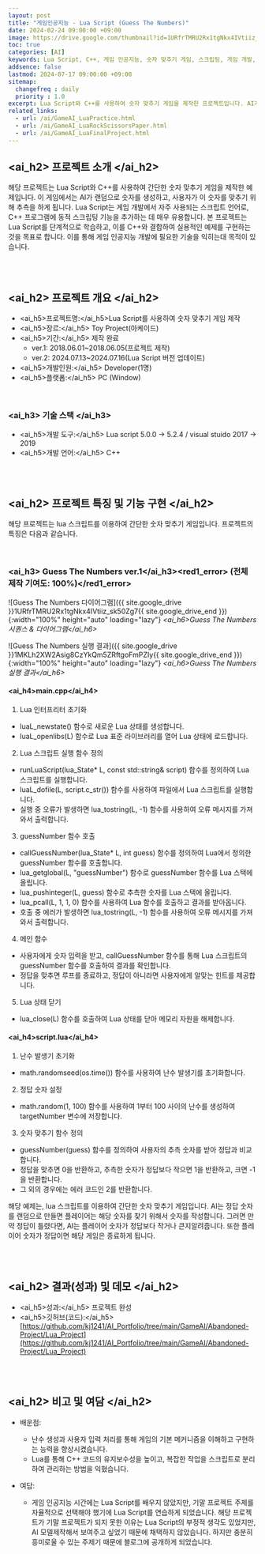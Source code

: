 ```yaml
---
layout: post
title: "게임인공지능 - Lua Script (Guess The Numbers)"
date: 2024-02-24 09:00:00 +09:00
image: https://drive.google.com/thumbnail?id=1URfrTMRU2Rx1tgNkx4IVtiiz_sk50Zg7
toc: true
categories: [AI]
keywords: Lua Script, C++, 게임 인공지능, 숫자 맞추기 게임, 스크립팅, 게임 개발, 프로그래밍 연습, AI, 스크립트 언어, Lua for C++, 인공지능 프로젝트
addsence: false
lastmod: 2024-07-17 09:00:00 +09:00
sitemap:
  changefreq : daily
  priority : 1.0
excerpt: Lua Script와 C++를 사용하여 숫자 맞추기 게임을 제작한 프로젝트입니다. AI가 랜덤 숫자를 생성하고, 사용자가 이를 맞추는 과정을 통해 동적 스크립팅과 게임 메커니즘을 학습할 수 있습니다.
related_links:
  - url: /ai/GameAI_LuaPractice.html
  - url: /ai/GameAI_LuaRockScissorsPaper.html
  - url: /ai/GameAI_LuaFinalProject.html
---
```


## <ai_h2> 프로젝트 소개 </ai_h2>

해당 프로젝트는 Lua Script와 C++를 사용하여 간단한 숫자 맞추기 게임을 제작한 예제입니다. 이 게임에서는 AI가 랜덤으로 숫자를 생성하고, 사용자가 이 숫자를 맞추기 위해 추측을 하게 됩니다. Lua Script는 게임 개발에서 자주 사용되는 스크립트 언어로, C++ 프로그램에 동적 스크립팅 기능을 추가하는 데 매우 유용합니다. 본 프로젝트는 Lua Script를 단계적으로 학습하고, 이를 C++와 결합하여 실용적인 예제를 구현하는 것을 목표로 합니다. 이를 통해 게임 인공지능 개발에 필요한 기술을 익히는대 목적이 있습니다.

<br>
<br>

## <ai_h2> 프로젝트 개요 </ai_h2>

- <span><ai_h5>프로젝트명:</ai_h5>Lua Script를 사용하여 숫자 맞추기 게임 제작 </span>
- <span><ai_h5>장르:</ai_h5> Toy Project(아케이드)</span>
- <span><ai_h5>기간:</ai_h5> 제작 완료</span>
    - ver.1: 2018.06.01~2018.06.05(프로젝트 제작)
    - ver.2: 2024.07.13~2024.07.16(Lua Script 버전 업데이트)
- <span><ai_h5>개발인원:</ai_h5> Developer(1명)</span>
- <span><ai_h5>플랫폼:</ai_h5> PC (Window)</span>

<br>

### <ai_h3> 기술 스택 </ai_h3>

- <span><ai_h5>개발 도구:</ai_h5> Lua script 5.0.0 → 5.2.4 / visual stuido 2017 → 2019 </span>
- <span><ai_h5>개발 언어:</ai_h5> C++ </span>

<br>
<br>

## <ai_h2> 프로젝트 특징 및 기능 구현 </ai_h2>

해당 프로젝트는 lua 스크립트를 이용하여 간단한 숫자 맞추기 게임입니다. 프로젝트의 특징은 다음과 같습니다.

<br>

### <ai_h3> Guess The Numbers ver.1</ai_h3><red1_error> (전체 제작 기여도: 100%)</red1_error>

![Guess The Numbers 다이어그램]({{ site.google_drive }}1URfrTMRU2Rx1tgNkx4IVtiiz_sk50Zg7{{ site.google_drive_end }}){:width="100%" height="auto" loading="lazy"}
*<ai_h6>Guess The Numbers 시퀀스 & 다이어그램</ai_h6>* 

![Guess The Numbers 실행 결과]({{ site.google_drive }}1MKLh2XW2Asig8CzYkQm5ZRftgoFmPZIy{{ site.google_drive_end }}){:width="100%" height="auto" loading="lazy"}
*<ai_h6>Guess The Numbers 실행 결과</ai_h6>* 

#### <ai_h4>main.cpp</ai_h4>

1. Lua 인터프리터 초기화
  - luaL_newstate() 함수로 새로운 Lua 상태를 생성합니다.
  - luaL_openlibs(L) 함수로 Lua 표준 라이브러리를 열어 Lua 상태에 로드합니다.

2. Lua 스크립트 실행 함수 정의
  - runLuaScript(lua_State* L, const std::string& script) 함수를 정의하여 Lua 스크립트를 실행합니다.
  - luaL_dofile(L, script.c_str()) 함수를 사용하여 파일에서 Lua 스크립트를 실행합니다.
  - 실행 중 오류가 발생하면 lua_tostring(L, -1) 함수를 사용하여 오류 메시지를 가져와서 출력합니다.

3. guessNumber 함수 호출
  - callGuessNumber(lua_State* L, int guess) 함수를 정의하여 Lua에서 정의한 guessNumber 함수를 호출합니다.
  - lua_getglobal(L, "guessNumber") 함수로 guessNumber 함수를 Lua 스택에 올립니다.
  - lua_pushinteger(L, guess) 함수로 추측한 숫자를 Lua 스택에 올립니다.
  - lua_pcall(L, 1, 1, 0) 함수를 사용하여 Lua 함수를 호출하고 결과를 받아옵니다.
  - 호출 중 에러가 발생하면 lua_tostring(L, -1) 함수를 사용하여 오류 메시지를 가져와서 출력합니다.

4. 메인 함수
  - 사용자에게 숫자 입력을 받고, callGuessNumber 함수를 통해 Lua 스크립트의 guessNumber 함수를 호출하여 결과를 확인합니다.
  - 정답을 맞추면 루프를 종료하고, 정답이 아니라면 사용자에게 알맞는 힌트를 제공합니다.

5. Lua 상태 닫기
  - lua_close(L) 함수를 호출하여 Lua 상태를 닫아 메모리 자원을 해제합니다.

#### <ai_h4>script.lua</ai_h4>

1. 난수 발생기 초기화
  - math.randomseed(os.time()) 함수를 사용하여 난수 발생기를 초기화합니다.

2. 정답 숫자 설정
  - math.random(1, 100) 함수를 사용하여 1부터 100 사이의 난수를 생성하여 targetNumber 변수에 저장합니다.

3. 숫자 맞추기 함수 정의
  - guessNumber(guess) 함수를 정의하여 사용자의 추측 숫자를 받아 정답과 비교합니다.
  - 정답을 맞추면 0을 반환하고, 추측한 숫자가 정답보다 작으면 1을 반환하고, 크면 -1을 반환합니다.
  - 그 외의 경우에는 에러 코드인 2를 반환합니다.

해당 예제는, lua 스크립트를 이용하여 간단한 숫자 맞추기 게임입니다. AI는 정답 숫자를 랜덤으로 만들면 플레이어는 해당 숫자를 찾기 위해서 숫자를 작성합니다. 그러면 만약 정답이 틀렸다면, AI는 플레이어 숫자가 정답보다 작거나 큰지알려줍니다. 또한 플레이어 숫자가 정답이면 해당 게임은 종료하게 됩니다.

<br>
<br>

## <ai_h2> 결과(성과) 및 데모 </ai_h2>

- <span><ai_h5>성과:</ai_h5> 프로젝트 완성 </span>
- <span><ai_h5>깃허브(코드):</ai_h5> [https://github.com/kj1241/AI_Portfolio/tree/main/GameAI/Abandoned-Project/Lua_Project](https://github.com/kj1241/AI_Portfolio/tree/main/GameAI/Abandoned-Project/Lua_Project)</span>

<br>
<br>

## <ai_h2> 비고 및 여담 </ai_h2>

- 배운점:
  - 난수 생성과 사용자 입력 처리를 통해 게임의 기본 메커니즘을 이해하고 구현하는 능력을 향상시켰습니다.
  - Lua를 통해 C++ 코드의 유지보수성을 높이고, 복잡한 작업을 스크립트로 분리하여 관리하는 방법을 익혔습니다.
    
- 여담:
  - 게임 인공지능 시간에는 Lua Script를 배우지 않았지만, 기말 프로젝트 주제를 자율적으로 선택해야 했기에 Lua Script를 연습하게 되었습니다. 해당 프로젝트가 기말 프로젝트가 되지 못한 이유는 Lua Script의 부정적 생각도 있었지만, AI 모델제작해서 보여주고 싶었기 때문에 채택하지 않았습니다. 하지만 충분히 흥미로울 수 있는 주제기 때문에 블로그에 공개하게 되었습니다.